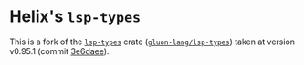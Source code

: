 # Helix's `lsp-types`

This is a fork of the [`lsp-types`](https://crates.io/crates/lsp-types) crate ([`gluon-lang/lsp-types`](https://github.com/gluon-lang/lsp-types)) taken at version v0.95.1 (commit [3e6daee](https://github.com/gluon-lang/lsp-types/commit/3e6daee771d14db4094a554b8d03e29c310dfcbe)).

